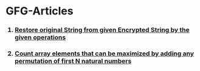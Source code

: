 # GFG-Articles

<ol>
  
### <li>[Restore original String from given Encrypted String by the given operations](https://www.geeksforgeeks.org/restore-original-string-from-given-encrypted-string-by-the-given-operations/)</li>
 
  
### <li>[Count array elements that can be maximized by adding any permutation of first N natural numbers](https://www.geeksforgeeks.org/count-array-elements-that-can-be-maximized-by-adding-any-permutation-of-first-n-natural-numbers/)</li>


</ol>

